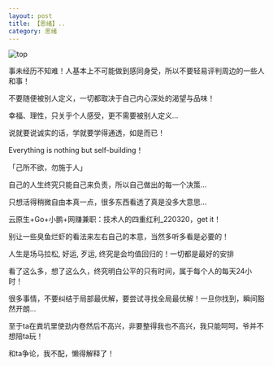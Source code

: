 ```yaml
---
layout: post
title: 【思绪】..
category: 思绪
---
```

![top](http://r8s97vm6g.hd-bkt.clouddn.com/img/top-220325-1.png)
<p>事未经历不知难！人基本上不可能做到感同身受，所以不要轻易评判周边的一些人和事！</p>
<p>不要随便被别人定义，一切都取决于自己内心深处的渴望与品味！</p>
<p>幸福、理性，只关乎个人感受，更不需要被别人定义...</p>
<p>说就要说诚实的话，学就要学得通透，如是而已！</p>
<p>Everything is nothing but self-building！</p>
<p>「己所不欲，勿施于人」</p>
<p>自己的人生终究只能自己来负责，所以自己做出的每一个决策...</p>
<p>只想活得稍微自由本真一点，很多东西看透了真是没多大意思...</p>
<p>云原生+Go+小鹏+网赚兼职：技术人的四重红利_220320，get it！</p>
<p>别让一些臭鱼烂虾的看法来左右自己的本意，当然多听多看是必要的！</p>
<p>人生是场马拉松, 好运, 歹运, 终究是会均值回归的！一切都是最好的安排</p>
<p>看了这么多，想了这么久，终究明白公平的只有时间，属于每个人的每天24小时！</p>
<p>很多事情，不要纠结于局部最优解，要尝试寻找全局最优解！一旦你找到，瞬间豁然开朗...</p>
<p>至于ta在粪坑里使劲内卷然后不高兴，非要整得我也不高兴，我只能呵呵，爷并不想陪ta玩！</p>
<p>和ta争论，我不配，懒得解释了！</p>

  




